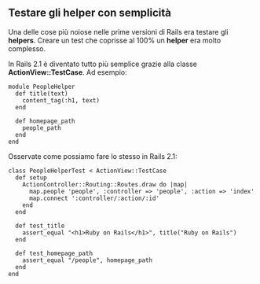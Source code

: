 ## Testare gli helper con semplicità

Una delle cose più noiose nelle prime versioni di Rails era testare gli **helpers**. Creare un test che coprisse al 100% un **helper** era molto complesso.

In Rails 2.1 è diventato tutto più semplice grazie alla classe **ActionView::TestCase**. Ad esempio:

	module PeopleHelper
	  def title(text)
	    content_tag(:h1, text)
	  end

	  def homepage_path
	    people_path
	  end
	end

Osservate come possiamo fare lo stesso in Rails 2.1:

	class PeopleHelperTest < ActionView::TestCase
	  def setup
	    ActionController::Routing::Routes.draw do |map|
	      map.people 'people', :controller => 'people', :action => 'index'
	      map.connect ':controller/:action/:id'
	    end
	  end

	  def test_title
	    assert_equal "<h1>Ruby on Rails</h1>", title("Ruby on Rails")
	  end

	  def test_homepage_path
	    assert_equal "/people", homepage_path
	  end
	end
